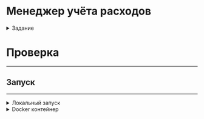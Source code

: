 # Менеджер учёта расходов

<details>
<summary>Задание</summary>
Минимальные требования:   
- Регистрация пользователя   
- Авторизация пользователя (по токену)   
- Транзакции пользователя - CRUD
С помощью транзакций происходит списание, начисление баланса пользователя.
Транзакция должна содержать в себе: сумму\*, время\*, категорию\*, организацию\*, описание.
Пользователь должен иметь возможность сортировать, фильтровать транзакции по времени, сумме, дате.
   
- Категории пользователя - CRUD
При регистрации пользователь получает набор стандартных категорий:
"Забота о себе", "Зарплата", "Здоровье и фитнес", "Кафе и рестораны", "Машина", "Образование", "Отдых и развлечения", "Платежи, комиссии", "Покупки: одежда, техника", "Продукты", "Проезд".
Пользователь может изменять/удалять стандартные категории как пожелает, а также создавать свои.   
- Просмотр профиля пользователя (информация о текущем балансе)   
- Статистика пользователя.
Реализовать отправку статистики на почту пользователя утром каждый день.
Объём получаемой статистики можете выбрать сами.   
</details>

# Проверка 

---

## Запуск

---
<details>
<summary>Локальный запуск</summary>

**Создание виртуального окружения**
```sh
python3 -m venv venv
```
**Активация виртуального окружения**
```sh
source venv/bin/activate
```
**Установка необходимых зависимостей**
```sh
pip install -r requirements.txt
```
**Инициализация необходимых переменных окружения**
```shell
export DJANGO_ALLOWED_HOSTS="127.0.0.1"
export SECRET_KEY=foo
export DEBUG=1
```
**Запуск миграции**
```sh
python3 app/manage.py migrate
```
**Запуск проекта**
```shell
python3 app/manage.py runserver
```
**Проект доступен по ссылке ниже:**
```text
http://127.0.0.1:8000/
```
</details>

<details>
<summary>Docker контейнер</summary>

**Запуск сборки docker контейнера**
```shell
docker-compose build
```
**По завершению сборки контейнера, нужно его запустить**
```shell
docker-compose up -d 
```

**Проект доступен по ссылке ниже:**
```text
http://localhost:8000/
```
</details>